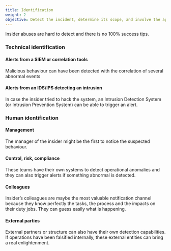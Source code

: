 ```yaml
---
title: Identification
weight: 2
objective: Detect the incident, determine its scope, and involve the appropriate parties.
---
```

Insider abuses are hard to detect and there is no 100% success tips.

### Technical identification

#### Alerts from a SIEM or correlation tools

Malicious behaviour can have been detected with the correlation of several abnormal events

#### Alerts from an IDS/IPS detecting an intrusion

In case the insider tried to hack the system, an Intrusion Detection System (or Intrusion Prevention System) can be able to trigger an alert.

### Human identification

#### Management

The manager of the insider might be the first to notice the suspected behaviour.

#### Control, risk, compliance

These teams have their own systems to detect operational anomalies and they can also trigger alerts if something abnormal is detected.

#### Colleagues

Insider’s colleagues are maybe the most valuable notification channel because they know perfectly the tasks, the process and the impacts on their duty jobs. They can guess easily what is happening.

#### External parties

External partners or structure can also have their own detection capabilities. If operations have been falsified internally, these external entities can bring a real enlightenment.
